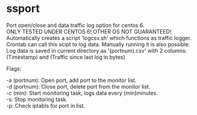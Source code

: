 # ssport
Port open/close and data traffic log option for centos 6.   
ONLY TESTED UNDER CENTOS 6! OTHER OS NOT GUARANTEED!  
Automatically creates a script 'logcsv.sh' which functions as traffic logger. Crontab can call this scipt to log data. Manually running it is also possible.  
Log data is saved in current directory as '(portnum).csv' with 2 columns: (Timestamp) and (Traffic since last log in bytes)  

Flags:

-a (portnum): Open port, add port to the monitor list.  
-d (portnum): Close port, delete port from the monitor list.  
-c (min): Start monitoring task, logs data every (min)minutes.  
-s: Stop monitoring task.  
-p: Check iptabls for port in list.  
